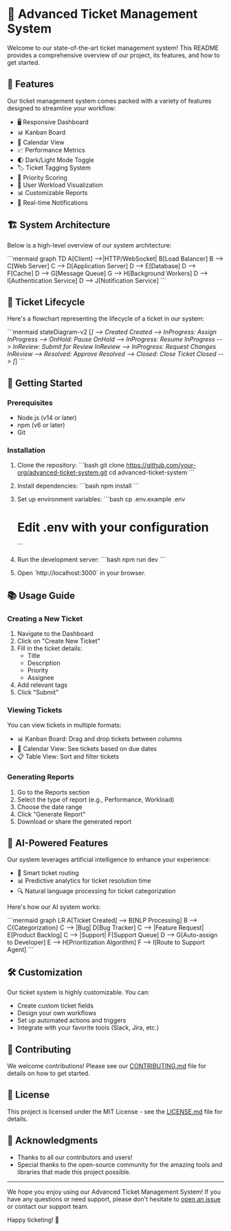 # 🎫 Advanced Ticket Management System

Welcome to our state-of-the-art ticket management system! This README provides a comprehensive overview of our project, its features, and how to get started.

## 🌟 Features

Our ticket management system comes packed with a variety of features designed to streamline your workflow:

- 🖥️ Responsive Dashboard
- 📊 Kanban Board
- 📅 Calendar View
- 📈 Performance Metrics
- 🌓 Dark/Light Mode Toggle
- 🏷️ Ticket Tagging System
- 🔢 Priority Scoring
- 👥 User Workload Visualization
- 📊 Customizable Reports
- 🔔 Real-time Notifications

## 🏗️ System Architecture

Below is a high-level overview of our system architecture:

\`\`\`mermaid
graph TD
    A[Client] -->|HTTP/WebSocket| B[Load Balancer]
    B --> C[Web Server]
    C --> D[Application Server]
    D --> E[Database]
    D --> F[Cache]
    D --> G[Message Queue]
    G --> H[Background Workers]
    D --> I[Authentication Service]
    D --> J[Notification Service]
\`\`\`

## 🔄 Ticket Lifecycle

Here's a flowchart representing the lifecycle of a ticket in our system:

\`\`\`mermaid
stateDiagram-v2
    [*] --> Created
    Created --> InProgress: Assign
    InProgress --> OnHold: Pause
    OnHold --> InProgress: Resume
    InProgress --> InReview: Submit for Review
    InReview --> InProgress: Request Changes
    InReview --> Resolved: Approve
    Resolved --> Closed: Close Ticket
    Closed --> [*]
\`\`\`

## 🚀 Getting Started

### Prerequisites

- Node.js (v14 or later)
- npm (v6 or later)
- Git

### Installation

1. Clone the repository:
   \`\`\`bash
   git clone https://github.com/your-org/advanced-ticket-system.git
   cd advanced-ticket-system
   \`\`\`

2. Install dependencies:
   \`\`\`bash
   npm install
   \`\`\`

3. Set up environment variables:
   \`\`\`bash
   cp .env.example .env
   # Edit .env with your configuration
   \`\`\`

4. Run the development server:
   \`\`\`bash
   npm run dev
   \`\`\`

5. Open \`http://localhost:3000\` in your browser.

## 📚 Usage Guide

### Creating a New Ticket

1. Navigate to the Dashboard
2. Click on "Create New Ticket"
3. Fill in the ticket details:
   - Title
   - Description
   - Priority
   - Assignee
4. Add relevant tags
5. Click "Submit"

### Viewing Tickets

You can view tickets in multiple formats:

- 📊 Kanban Board: Drag and drop tickets between columns
- 📅 Calendar View: See tickets based on due dates
- 📋 Table View: Sort and filter tickets

### Generating Reports

1. Go to the Reports section
2. Select the type of report (e.g., Performance, Workload)
3. Choose the date range
4. Click "Generate Report"
5. Download or share the generated report

## 🧠 AI-Powered Features

Our system leverages artificial intelligence to enhance your experience:

- 🤖 Smart ticket routing
- 📊 Predictive analytics for ticket resolution time
- 🔍 Natural language processing for ticket categorization

Here's how our AI system works:

\`\`\`mermaid
graph LR
    A[Ticket Created] --> B[NLP Processing]
    B --> C{Categorization}
    C --> |Bug| D[Bug Tracker]
    C --> |Feature Request| E[Product Backlog]
    C --> |Support| F[Support Queue]
    D --> G[Auto-assign to Developer]
    E --> H[Prioritization Algorithm]
    F --> I[Route to Support Agent]
\`\`\`

## 🛠️ Customization

Our ticket system is highly customizable. You can:

- Create custom ticket fields
- Design your own workflows
- Set up automated actions and triggers
- Integrate with your favorite tools (Slack, Jira, etc.)

## 🤝 Contributing

We welcome contributions! Please see our [CONTRIBUTING.md](CONTRIBUTING.md) file for details on how to get started.

## 📄 License

This project is licensed under the MIT License - see the [LICENSE.md](LICENSE.md) file for details.

## 🙏 Acknowledgments

- Thanks to all our contributors and users!
- Special thanks to the open-source community for the amazing tools and libraries that made this project possible.

---

We hope you enjoy using our Advanced Ticket Management System! If you have any questions or need support, please don't hesitate to [open an issue](https://github.com/your-org/advanced-ticket-system/issues) or contact our support team.

Happy ticketing! 🎉

